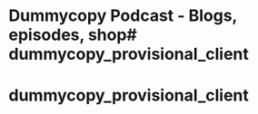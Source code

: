 # Dummycopy Podcast - Blogs, episodes, shop# dummycopy_provisional_client
# dummycopy_provisional_client
